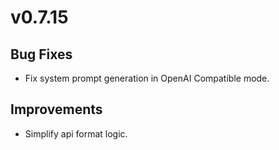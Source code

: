 # v0.7.15

## Bug Fixes

- Fix system prompt generation in OpenAI Compatible mode.

## Improvements

- Simplify api format logic.
